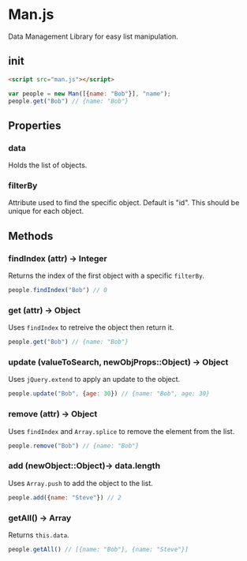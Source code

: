 # Man.js

Data Management Library for easy list manipulation.

## init 

```html 
<script src="man.js"></script>
```

```javascript
var people = new Man([{name: "Bob"}], "name");
people.get("Bob") // {name: "Bob"}
```

## Properties

### data

Holds the list of objects.

### filterBy
Attribute used to find the specific object. Default is "id". This should be unique for each object.

## Methods

### findIndex (attr) -> Integer
Returns the index of the first object with a specific `filterBy`.
```javascript 
people.findIndex("Bob") // 0
```

### get (attr) -> Object
Uses `findIndex` to retreive the object then return it.
```javascript
people.get("Bob") // {name: "Bob"}
```

### update (valueToSearch, newObjProps::Object) -> Object
Uses `jQuery.extend` to apply an update to the object.
```javascript
people.update("Bob", {age: 30}) // {name: "Bob", age: 30}
```

### remove (attr) -> Object 
Uses `findIndex` and `Array.splice` to remove the element from the list.
```javascript
people.remove("Bob") // {name: "Bob"}
```
### add (newObject::Object)-> data.length
Uses `Array.push` to add the object to the list.
```javascript
people.add({name: "Steve"}) // 2
```
### getAll() -> Array 
Returns `this.data`.
```javascript
people.getAll() // [{name: "Bob"}, {name: "Steve"}]
```






